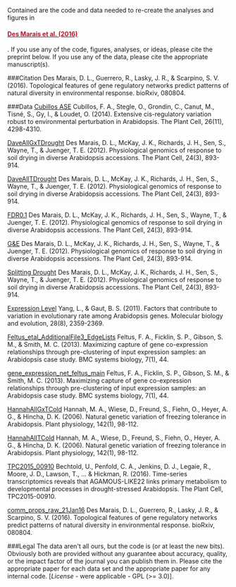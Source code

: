 Contained are the code and data needed to re-create the analyses and figures in <h4><a href="http://biorxiv.org/content/early/2016/10/30/080804
" target="_blank"><font color = "#b2182b">Des Marais et al. (2016)</font></a></h4>.  If you use any of the code, figures, analyses, or ideas, please cite the preprint below.  If you use any of the data, please cite the appropriate manuscript(s).

###Citation 
Des Marais, D. L., Guerrero, R., Lasky, J. R., & Scarpino, S. V. (2016). Topological features of gene regulatory networks predict patterns of natural diversity in environmental response. bioRxiv, 080804.

###Data
[Cubillos ASE](http://www.plantcell.org/content/26/11/4298.short)
Cubillos, F. A., Stegle, O., Grondin, C., Canut, M., Tisné, S., Gy, I., & Loudet, O. (2014). Extensive cis-regulatory variation robust to environmental perturbation in Arabidopsis. The Plant Cell, 26(11), 4298-4310.

[DaveAllGxTDrought](http://www.plantcell.org/content/24/3/893.full)
Des Marais, D. L., McKay, J. K., Richards, J. H., Sen, S., Wayne, T., & Juenger, T. E. (2012). Physiological genomics of response to soil drying in diverse Arabidopsis accessions. The Plant Cell, 24(3), 893-914.

[DaveAllTDrought](http://www.plantcell.org/content/24/3/893.full)
Des Marais, D. L., McKay, J. K., Richards, J. H., Sen, S., Wayne, T., & Juenger, T. E. (2012). Physiological genomics of response to soil drying in diverse Arabidopsis accessions. The Plant Cell, 24(3), 893-914.

[FDR0.1](http://www.plantcell.org/content/24/3/893.full)
Des Marais, D. L., McKay, J. K., Richards, J. H., Sen, S., Wayne, T., & Juenger, T. E. (2012). Physiological genomics of response to soil drying in diverse Arabidopsis accessions. The Plant Cell, 24(3), 893-914.

[G&E](http://www.plantcell.org/content/24/3/893.full)
Des Marais, D. L., McKay, J. K., Richards, J. H., Sen, S., Wayne, T., & Juenger, T. E. (2012). Physiological genomics of response to soil drying in diverse Arabidopsis accessions. The Plant Cell, 24(3), 893-914.

[Splitting Drought](http://www.plantcell.org/content/24/3/893.full)
Des Marais, D. L., McKay, J. K., Richards, J. H., Sen, S., Wayne, T., & Juenger, T. E. (2012). Physiological genomics of response to soil drying in diverse Arabidopsis accessions. The Plant Cell, 24(3), 893-914.

[Expression Level](https://www.ncbi.nlm.nih.gov/pubmed/21389272)
Yang, L., & Gaut, B. S. (2011). Factors that contribute to variation in evolutionary rate among Arabidopsis genes. Molecular biology and evolution, 28(8), 2359-2369.

[Feltus_etal_AdditionalFile3_EdgeLists](http://bmcsystbiol.biomedcentral.com/articles/10.1186/1752-0509-7-44)
Feltus, F. A., Ficklin, S. P., Gibson, S. M., & Smith, M. C. (2013). Maximizing capture of gene co-expression relationships through pre-clustering of input expression samples: an Arabidopsis case study. BMC systems biology, 7(1), 44.

[gene_expression_net_feltus_main](http://bmcsystbiol.biomedcentral.com/articles/10.1186/1752-0509-7-44)
Feltus, F. A., Ficklin, S. P., Gibson, S. M., & Smith, M. C. (2013). Maximizing capture of gene co-expression relationships through pre-clustering of input expression samples: an Arabidopsis case study. BMC systems biology, 7(1), 44.

[HannahAllGxTCold](http://www.plantphysiol.org/content/142/1/98)
Hannah, M. A., Wiese, D., Freund, S., Fiehn, O., Heyer, A. G., & Hincha, D. K. (2006). Natural genetic variation of freezing tolerance in Arabidopsis. Plant physiology, 142(1), 98-112.

[HannahAllTCold](http://www.plantphysiol.org/content/142/1/98)
Hannah, M. A., Wiese, D., Freund, S., Fiehn, O., Heyer, A. G., & Hincha, D. K. (2006). Natural genetic variation of freezing tolerance in Arabidopsis. Plant physiology, 142(1), 98-112.

[TPC2015_00910](http://www.plantcell.org/content/early/2016/02/03/tpc.15.00910.full.pdf)
Bechtold, U., Penfold, C. A., Jenkins, D. J., Legaie, R., Moore, J. D., Lawson, T., ... & Hickman, R. (2016). Time-series transcriptomics reveals that AGAMOUS-LIKE22 links primary metabolism to developmental processes in drought-stressed Arabidopsis. The Plant Cell, TPC2015-00910.

[comm_props_raw_21Jan16](http://biorxiv.org/content/early/2016/10/30/080804)
Des Marais, D. L., Guerrero, R., Lasky, J. R., & Scarpino, S. V. (2016). Topological features of gene regulatory networks predict patterns of natural diversity in environmental response. bioRxiv, 080804.

###Legal 
The data aren't all ours, but the code is (or at least the new bits). Obviously both are provided without any guarantee about accuracy, quality, or the impact factor of the journal you can publish them in.  Please cite the appropriate paper for each data set and the appropriate paper for any internal code. [*License* - were applicable - GPL (>= 3.0)].